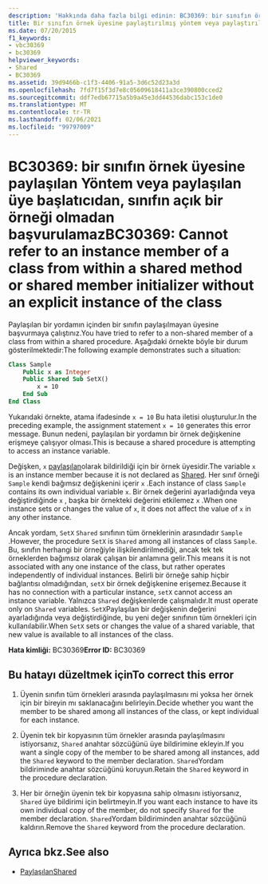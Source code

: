 ```yaml
---
description: 'Hakkında daha fazla bilgi edinin: BC30369: bir sınıfın örnek üyesine paylaşılan bir yöntem veya paylaşılan üye başlatıcıdan, sınıfın açık bir örneği olmadan başvurulamaz'
title: Bir sınıfın örnek üyesine paylaştırılmış yöntem veya paylaştırılmış üye başlatıcıdan, sınıfın açık bir örneği olmadan başvurulamaz
ms.date: 07/20/2015
f1_keywords:
- vbc30369
- bc30369
helpviewer_keywords:
- Shared
- BC30369
ms.assetid: 39d9466b-c1f3-4406-91a5-3d6c52d23a3d
ms.openlocfilehash: 7fd7f15f3d7e8c05609618411a3ce390800cced2
ms.sourcegitcommit: ddf7edb67715a5b9a45e3dd44536dabc153c1de0
ms.translationtype: MT
ms.contentlocale: tr-TR
ms.lasthandoff: 02/06/2021
ms.locfileid: "99797009"
---
```

# <a name="bc30369-cannot-refer-to-an-instance-member-of-a-class-from-within-a-shared-method-or-shared-member-initializer-without-an-explicit-instance-of-the-class"></a><span data-ttu-id="f6ef5-103">BC30369: bir sınıfın örnek üyesine paylaşılan Yöntem veya paylaşılan üye başlatıcıdan, sınıfın açık bir örneği olmadan başvurulamaz</span><span class="sxs-lookup"><span data-stu-id="f6ef5-103">BC30369: Cannot refer to an instance member of a class from within a shared method or shared member initializer without an explicit instance of the class</span></span>

<span data-ttu-id="f6ef5-104">Paylaşılan bir yordamın içinden bir sınıfın paylaşılmayan üyesine başvurmaya çalıştınız.</span><span class="sxs-lookup"><span data-stu-id="f6ef5-104">You have tried to refer to a non-shared member of a class from within a shared procedure.</span></span> <span data-ttu-id="f6ef5-105">Aşağıdaki örnekte böyle bir durum gösterilmektedir:</span><span class="sxs-lookup"><span data-stu-id="f6ef5-105">The following example demonstrates such a situation:</span></span>

```vb
Class Sample
    Public x as Integer
    Public Shared Sub SetX()
        x = 10
    End Sub
End Class
```

 <span data-ttu-id="f6ef5-106">Yukarıdaki örnekte, atama ifadesinde `x = 10` Bu hata iletisi oluşturulur.</span><span class="sxs-lookup"><span data-stu-id="f6ef5-106">In the preceding example, the assignment statement `x = 10` generates this error message.</span></span> <span data-ttu-id="f6ef5-107">Bunun nedeni, paylaşılan bir yordamın bir örnek değişkenine erişmeye çalışıyor olması.</span><span class="sxs-lookup"><span data-stu-id="f6ef5-107">This is because a shared procedure is attempting to access an instance variable.</span></span>

 <span data-ttu-id="f6ef5-108">Değişken, `x` [paylaşılan](../modifiers/shared.md)olarak bildirildiği için bir örnek üyesidir.</span><span class="sxs-lookup"><span data-stu-id="f6ef5-108">The variable `x` is an instance member because it is not declared as [Shared](../modifiers/shared.md).</span></span> <span data-ttu-id="f6ef5-109">Her sınıf örneği `Sample` kendi bağımsız değişkenini içerir `x` .</span><span class="sxs-lookup"><span data-stu-id="f6ef5-109">Each instance of class `Sample` contains its own individual variable `x`.</span></span> <span data-ttu-id="f6ef5-110">Bir örnek değerini ayarladığında veya değiştirdiğinde `x` , başka bir örnekteki değerini etkilemez `x` .</span><span class="sxs-lookup"><span data-stu-id="f6ef5-110">When one instance sets or changes the value of `x`, it does not affect the value of `x` in any other instance.</span></span>

 <span data-ttu-id="f6ef5-111">Ancak yordam, `SetX` `Shared` sınıfının tüm örneklerinin arasındadır `Sample` .</span><span class="sxs-lookup"><span data-stu-id="f6ef5-111">However, the procedure `SetX` is `Shared` among all instances of class `Sample`.</span></span> <span data-ttu-id="f6ef5-112">Bu, sınıfın herhangi bir örneğiyle ilişkilendirilmediği, ancak tek tek örneklerden bağımsız olarak çalışan bir anlamına gelir.</span><span class="sxs-lookup"><span data-stu-id="f6ef5-112">This means it is not associated with any one instance of the class, but rather operates independently of individual instances.</span></span> <span data-ttu-id="f6ef5-113">Belirli bir örneğe sahip hiçbir bağlantısı olmadığından, `setX` bir örnek değişkenine erişemez.</span><span class="sxs-lookup"><span data-stu-id="f6ef5-113">Because it has no connection with a particular instance, `setX` cannot access an instance variable.</span></span> <span data-ttu-id="f6ef5-114">Yalnızca `Shared` değişkenlerde çalışmalıdır.</span><span class="sxs-lookup"><span data-stu-id="f6ef5-114">It must operate only on `Shared` variables.</span></span> <span data-ttu-id="f6ef5-115">`SetX`Paylaşılan bir değişkenin değerini ayarladığında veya değiştirdiğinde, bu yeni değer sınıfının tüm örnekleri için kullanılabilir.</span><span class="sxs-lookup"><span data-stu-id="f6ef5-115">When `SetX` sets or changes the value of a shared variable, that new value is available to all instances of the class.</span></span>

 <span data-ttu-id="f6ef5-116">**Hata kimliği:** BC30369</span><span class="sxs-lookup"><span data-stu-id="f6ef5-116">**Error ID:** BC30369</span></span>

## <a name="to-correct-this-error"></a><span data-ttu-id="f6ef5-117">Bu hatayı düzeltmek için</span><span class="sxs-lookup"><span data-stu-id="f6ef5-117">To correct this error</span></span>

1. <span data-ttu-id="f6ef5-118">Üyenin sınıfın tüm örnekleri arasında paylaşılmasını mi yoksa her örnek için bir bireyin mı saklanacağını belirleyin.</span><span class="sxs-lookup"><span data-stu-id="f6ef5-118">Decide whether you want the member to be shared among all instances of the class, or kept individual for each instance.</span></span>

2. <span data-ttu-id="f6ef5-119">Üyenin tek bir kopyasının tüm örnekler arasında paylaşılmasını istiyorsanız, `Shared` anahtar sözcüğünü üye bildirimine ekleyin.</span><span class="sxs-lookup"><span data-stu-id="f6ef5-119">If you want a single copy of the member to be shared among all instances, add the `Shared` keyword to the member declaration.</span></span> <span data-ttu-id="f6ef5-120">`Shared`Yordam bildiriminde anahtar sözcüğünü koruyun.</span><span class="sxs-lookup"><span data-stu-id="f6ef5-120">Retain the `Shared` keyword in the procedure declaration.</span></span>

3. <span data-ttu-id="f6ef5-121">Her bir örneğin üyenin tek bir kopyasına sahip olmasını istiyorsanız, `Shared` üye bildirimi için belirtmeyin.</span><span class="sxs-lookup"><span data-stu-id="f6ef5-121">If you want each instance to have its own individual copy of the member, do not specify `Shared` for the member declaration.</span></span> <span data-ttu-id="f6ef5-122">`Shared`Yordam bildiriminden anahtar sözcüğünü kaldırın.</span><span class="sxs-lookup"><span data-stu-id="f6ef5-122">Remove the `Shared` keyword from the procedure declaration.</span></span>

## <a name="see-also"></a><span data-ttu-id="f6ef5-123">Ayrıca bkz.</span><span class="sxs-lookup"><span data-stu-id="f6ef5-123">See also</span></span>

- [<span data-ttu-id="f6ef5-124">Paylaşılan</span><span class="sxs-lookup"><span data-stu-id="f6ef5-124">Shared</span></span>](../modifiers/shared.md)
